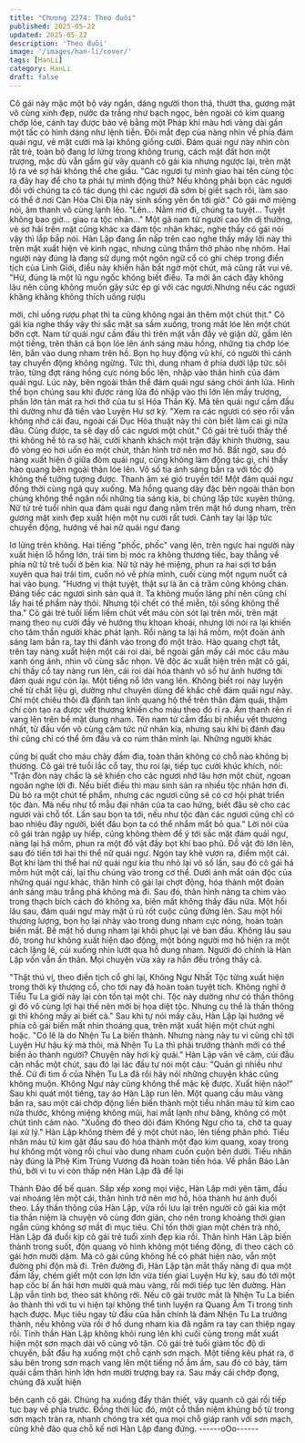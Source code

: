 ```yaml
---
title: "Chương 2274: Theo đuôi"
published: 2025-05-22
updated: 2025-05-22
description: 'Theo đuôi'
image: '/images/han-li/cover/'
tags: [HanLi]
category: HanLi
draft: false
---
```


Cô gái này mặc một bộ váy ngắn, dáng người thon thả, thướt tha,
gương mặt vô cùng xinh đẹp, nước da trắng như bạch ngọc, bên
ngoài có kim quang chớp lóe, cánh tay được bảo vệ bằng một
Pháp khí màu hơi vàng dài gần một tấc có hình dáng như lệnh
tiễn. Đôi mắt đẹp của nàng nhìn về phía đám quái ngư, vẻ mặt
cười mà lại không giống cười.
Đám quái ngư này nhìn còn rất trẻ, toàn bộ đang lơ lửng trong
không trung, cách mặt đất hơn một trượng, mặc dù vẫn gầm gừ
vây quanh cô gái kia nhưng ngược lại, trên mặt lộ ra vẻ sợ hãi
không thể che giấu.
"Các ngươi tự mình giao hai tên cùng tộc ra đây hay để cho ta
phải tự mình động thủ? Nếu không phải bọn các ngươi đối với
chúng ta có tác dụng thì các ngươi đã sớm bị giết sạch rồi, làm
sao có thể ở nơi Càn Hỏa Chi Địa này sinh sống yên ổn tới giờ."
Cô gái mở miệng nói, âm thanh vô cùng lạnh lẽo.
"Lên... Nằm mơ đi, chúng ta tuyệt... Tuyệt không bao giờ... giao ra
tộc nhân..." Một gã nam tử người cao lớn dị thường, vẻ sợ hãi
trên mặt cũng khác xa đám tộc nhân khác, nghe thấy cô gái nói
vậy thì lắp bắp nói.
Hàn Lập đang ẩn nấp trên cao nghe thấy mấy lời này thì trên mặt
xuất hiện vẻ kinh ngạc, nhưng cũng thầm thở phào nhẹ nhõm.
Hai người này đúng là đang sử dụng một ngôn ngữ cổ có ghi
chép trong điển tịch của Linh Giới, điều này khiến hắn bất ngờ
một chút, mà cũng rất vui vẻ.
"Hừ, đúng là một lũ ngu ngốc không biết điều. Ta mới ăn cách đây
không lâu nên cũng không muốn gây sức ép gì với các
ngươi.Nhưng nếu các ngươi khăng khăng không thích uống rượu

mời, chỉ uống rượu phạt thì ta cũng không ngại ăn thêm một chút
thịt." Cô gái kia nghe thấy vậy thì sắc mặt sa sầm xuống, trong
mắt lóe lên một chút bỡn cợt.
Nam tử quái ngư cầm đầu thì trên mặt vẫn đầy vẻ giận dữ, gầm
lên một tiếng, trên thân cả bọn lóe lên ánh sáng màu hồng, những
tia chớp lóe lên, bắn vào dung nham trên hồ. Bọn họ huy động vũ
khí, có người thì cánh tay chuyển động không ngừng.
Tức thì, dung nham ở phía dưới lập tức sôi trào, từng đợt ráng
hồng cực nóng bốc lên, nhập vào thân hình của đám quái ngư.
Lúc này, bên ngoài thân thể đám quái ngư sáng chói ánh lửa.
Hình thể bọn chúng sau khi được ráng lửa đó nhập vào thì lớn lên
mấy trượng, phần lớn tản mát ra hơi thở của tu sĩ Hóa Thần Kỳ.
Mà tên quái ngư cầm đầu thì dường như đã tiến vào Luyện Hư
sơ kỳ.
"Xem ra các ngươi có sẹo rồi vẫn không nhớ cái đau, ngoài cái
Dục Hỏa thuật này thì còn biết làm cái gì nữa đâu. Cũng được, ta
sẽ dạy dỗ các ngươi một chút."
Cô gái trẻ tuổi thấy thế thì không hề tỏ ra sợ hãi, cười khanh
khách một trận đầy khinh thường, sau đó vòng eo hơi uốn éo một
chút, thân hình trở nên mơ hồ. Bất ngờ, sau đó nàng xuất hiện ở
giữa đôm quái ngư, cũng không làm động tác gì, chỉ thấy hào
quang bên ngoài thân lóe lên. Vô số tia ánh sáng bắn ra với tốc
độ không thể tưởng tượng được.
Thanh âm xé gió truyền tới!
Một đám quái ngư đồng thời cùng ngã quỵ xuống.
Mà hồng quang dày đặc bên ngoài thân bọn chúng không thể
ngăn nổi những tia sáng kia, bị chúng lập tức xuyên thủng.
Nữ tử trẻ tuổi nhìn qua đám quái ngư đang nằm trên mặt hồ dung
nham, trên gương mặt xinh đẹp xuất hiện một nụ cười rất tươi.
Cánh tay lại lập tức chuyển động, hướng về hai nữ quái ngư đang

lơ lửng trên không.
Hai tiếng "phốc, phốc" vang lên, trên ngực hai người này xuất
hiện lỗ hổng lớn, trái tim bị móc ra không thương tiếc, bay thẳng
về phía nữ tử trẻ tuổi ở bên kia.
Nữ tử này hé miệng, phun ra hai sợi tơ bắn xuyên qua hai trái tim,
cuốn nó về phía mình, cuối cùng một ngụm nuốt cả hai vào bụng.
"Hương vị thật tuyệt, thật sự là ăn cả trăm cũng không chán. Đáng
tiếc các ngươi sinh sản quá ít. Ta không muốn lãng phí nên cũng
chỉ lấy hai tế phẩm này thôi. Nhưng tội chết có thể miễn, tội sống
không thể tha." Cô gái trẻ tuổi liếm liếm chút vết máu còn sót lại
trên môi, trên mặt mang theo nụ cười đầy vẻ hưởng thụ khoan
khoái, nhưng lời nói ra lại khiến cho tâm thần người khác phát
lạnh.
Rồi nàng ta lại há mồm, một đoàn ánh sáng lam bắn ra, tay thì
đánh vào trong đó một trảo.
Hào quang chợt tắt, trên tay nàng xuất hiện một cái roi dài, bề
ngoài gắn mấy cái móc câu màu xanh óng ánh, nhìn vô cùng sắc
nhọn.
Vẻ độc ác xuất hiện trên mặt cô gái, chỉ thấy cổ tay nàng run lên,
cái roi dài hóa thành vô số hư ảnh hướng tới đám quái ngư còn
lại.
Một tiếng nổ lớn vang lên.
Không biết roi này luyện chế từ chất liệu gì, dường như chuyên
dùng để khắc chế đám quái ngư này. Chỉ một chiêu thôi đã đánh
tan linh quang hộ thể trên thân đám quái, thậm chí còn tạo ra
được vết thương khiến cho máu theo đó rỉ ra.
Âm thanh rên rỉ vang lên trên bề mặt dung nham.
Tên nam tử cầm đầu bị nhiều vết thương nhất, từ đầu vốn vô
cùng căm tức nữ nhân kia, nhưng sau khi bị đánh đau thì cũng
chỉ có thể ôm đầu và co rúm thân mình lại. Những người khác

cũng bị quất cho máu chảy đầm đìa, toàn thân không có chỗ nào
không bị thương.
Cô gái trẻ tuổi lắc cổ tay, thu roi lại, tiếp tục cười khúc khích, nói:
"Trận đòn này chắc là sẽ khiến cho các ngươi nhớ lâu hơn một
chút, ngoan ngoãn nghe lời đi. Nếu biết điều thì mau sinh sản ra
nhiều tộc nhân hơn đi. Dù bỏ ra một chút tế phẩm, nhưng các
ngươi cũng sẽ có cơ hội phát triển tộc đàn. Mà nếu như tổ mẫu
đại nhân của ta cao hứng, biết đâu sẽ cho các ngươi vài chỗ tốt.
Lần sau bọn ta tới, nếu như tộc đàn các ngươi cũng chỉ có bao
nhiêu đây người, biết đâu bọn ta có thể nhắm mắt bỏ qua."
Lời nói của cô gái tràn ngập uy hiếp, cũng không thèm để ý tới
sắc mặt đám quái ngư, nàng lại há mồm, phun ra một đồ vật đầy
bọt khí bao phủ. Đồ vật đó lớn lên, sau đó tiến tới hai thi thể nữ
quái ngư. Ngón tay khẽ vươn ra, điểm một cái.
Bọt khí làm thi thể hai nữ quái ngư kia thu nhỏ lại vô số lần, sau
đó cô gái há mồm hút một cái, lại thu chúng vào trong cơ thể.
Dưới ánh mắt oán độc của những quái ngư khác, thân hình cô gái
lại chợt động, hóa thành một đoàn ánh sáng màu trắng phá không
mà đi. Sau đó, thân hình nàng ta chìm vào trong thạch bích cách
đó không xa, biến mất không thấy đâu nữa.
Một hồi lâu sau, đám quái ngư mày mặt ủ rũ rốt cuộc cũng đứng
lên. Sau một hồi thương lượng, bọn họ lại nhảy vào trong dung
nham cực nóng, hoàn toàn biến mất.
Bề mặt hồ dung nham lại khôi phục lại vẻ ban đầu.
Không lâu sau đó, trong hư không xuất hiện dao động, một bóng
người mơ hồ hiện ra một cách lặng lẽ, cúi xuống nhìn lướt qua hồ
dung nham.
Người đó chính là Hàn Lập vốn vẫn ẩn thân.
Mọi chuyện vừa xảy ra hắn đều trông thấy cả.

"Thật thú vị, theo điển tịch cổ ghi lại, Không Ngư Nhất Tộc từng
xuất hiện trong thời kỳ thượng cổ, cho tới nay đã hoàn toàn tuyệt
tích. Không nghĩ ở Tiểu Tu La giới này lại còn tồn tại một chi. Tộc
này dường như có thần thông gì đó vô cùng lợi hại thế nên mới bị
họa diệt tộc. Nhưng cụ thể là thần thông gì thì không mấy ai biết
cả."
Sau khi tự nói mấy câu, Hàn Lập lại hướng về phía cô gái biến
mất nhìn thoáng qua, trên mặt xuất hiện một chút nghi hoặc.
"Có lẽ là do Nhện Tu La biến thành. Nhưng nàng này tu vi cũng
chỉ tới Luyện Hư hậu kỳ mà thôi, mà Nhện Tu La thì phải trưởng
thành mới có thể biến ảo thành người? Chuyện này hơi kỳ quái."
Hàn Lập vân vê căm, cúi đầu cân nhắc một chút, sau đó lại lác
đầu tự nói một câu:
"Quản gì nhiều như thế. Cứ đi tìm ổ của Nhện Tu La đã rồi hãy
nói những chuyện khác cũng không muộn. Không Ngư này cũng
không thể mặc kệ được. Xuất hiện nào!"
Sau khi quát một tiếng, tay áo Hàn Lập run lên.
Một quang cầu màu vàng bắn ra, sau một cái chớp động liền biến
thành một tiểu nhân màu tử kim cao nửa thước, không miệng
không mũi, hai mắt lạnh như băng, không có một chút tình cảm
nào.
"Xuống đó theo dõi đám Không Ngư cho ta, chờ ta quay lại xử lý."
Hàn Lập không thèm để ý một chút nào, lên tiếng phân phó.
Tiểu nhân màu tử kim gật đầu sau đó hóa thành một đạo kim
quang, xoay trong hư không một vòng rồi chui vào dung nham
cuồn cuộn bên dưới.
Tiểu nhân này đúng là Phệ Kim Trùng Vương đã hoàn toàn tiến
hóa.
Về phần Báo Lân thú, bởi vì tu vi còn thấp nên Hàn Lập đã để lại

Thánh Đảo để bế quan.
Sắp xếp xong mọi việc, Hàn Lập mới yên tâm, đầu vai nhoáng lên
một cái, thân hình trở nên mơ hồ, hóa thành hư ảnh đuổi theo.
Lấy thần thông của Hàn Lập, vừa rồi lưu lại trên người cô gái kia
một tia thần niệm là chuyện vô cùng đơn giản, cho nên trong
khoảng thời gian ngắn cũng không sợ mất đi mục tiêu.
Chỉ tốn thời gian một chén trà nhỏ, Hàn Lập đã đuổi kịp cô gái trẻ
tuổi xinh đẹp kia rồi.
Thân hình Hàn Lập biến thành trong suốt, độn quang vô hình
không một tiếng động, đi theo cách cô gái hơn mười dặm.
Mà cô gái cũng không hề có phát hiện nào, vẫn một đường phi
độn mà đi.
Trên đường đi, Hàn Lập tận mắt thấy nàng đi qua một đầm lầy,
chém giết một con lợn lớn vừa tiến giai Luyện Hư kỳ, sau đó tới
một hạp cốc bí ẩn hái hơn mười quả màu vàng, rồi mới tiếp tục
lên đường.
Hàn Lập vẫn tỉnh bơ, theo sát không rời.
Nếu cô gái trước mắt là Nhện Tu La biến ảo thành thì với tu vi
hiện tại không thể tinh luyện ra Quang Âm Ti trong tinh hạch
được. Mục tiêu ngay từ đầu của hắn chính là đám Nhện Tu La
trưởng thành, nếu không vừa rồi ở hồ dung nham kia đã ngầm ra
tay can thiệp ngay rồi.
Tinh thần Hàn Lập không khỏi rung lên khi cuối cùng trong mắt
xuất hiện một sơn mạch dài vô cùng vô tận.
Cô gái trẻ tuổi giảm tốc độ di chuyển, bắt đầu hạ xuống một chỗ
cạnh sơn mạch.
Một tiếng kêu phát ra, ở sâu bên trong sơn mạch vang lên một
tiếng nổ ầm ầm, sau đó có bảy, tám quái cầm thân hình lớn hơn
mười trượng bay ra. Sau mấy cái chớp đọng, chúng đã xuất hiện

bên cạnh cô gái.
Chúng hạ xuống đầy thân thiết, vây quanh cô gái rồi tiếp tục bay
về phía trước.
Đồng thời lúc đó, một cỗ thần niệm khủng bố từ trong sơn mạch
tràn ra, nhanh chóng tra xét qua mọi chỗ giáp ranh với sơn mạch,
cũng khẽ đảo qua chỗ kế nơi Hàn Lập đang đứng.
------oOo------

